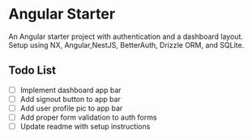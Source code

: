 # Angular Starter

An Angular starter project with authentication and a dashboard layout. Setup using NX, Angular,NestJS, BetterAuth, Drizzle ORM, and SQLite.

## Todo List

- [ ] Implement dashboard app bar
- [ ] Add signout button to app bar
- [ ] Add user profile pic to app bar
- [ ] Add proper form validation to auth forms
- [ ] Update readme with setup instructions
